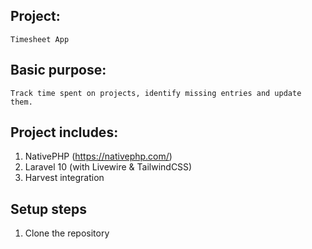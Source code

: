 ## Project: 
    Timesheet App
## Basic purpose: 
    Track time spent on projects, identify missing entries and update them.
## Project includes:
1. NativePHP (https://nativephp.com/)
2. Laravel 10 (with Livewire & TailwindCSS)
3. Harvest integration 

## Setup steps
1. Clone the repository
